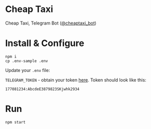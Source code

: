 Cheap Taxi
==========

Cheap Taxi, Telegram Bot ([@cheaptaxi_bot](https://telegram.me/goa_bot))

Install & Configure
===================

```
npm i
cp .env-sample .env
```

Update your `.env` file:

`TELEGRAM_TOKEN` - obtain your token
[here](https://core.telegram.org/bots#botfather). Token should look like this:

```
177081234:AbcdeE3879823SKjwhk2934
```

Run
===

```
npm start
```
